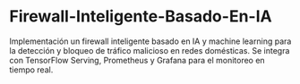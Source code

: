 # Firewall-Inteligente-Basado-En-IA
Implementación un firewall inteligente basado en IA y machine learning para la detección y bloqueo de tráfico malicioso en redes domésticas. Se integra con TensorFlow Serving, Prometheus y Grafana para el monitoreo en tiempo real.
